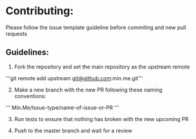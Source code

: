 
# Contributing:


Please follow the issue template guideline before commiting and new pull requests

## Guidelines:

1. Fork the repository and set the main repository as the upstream remote

'''git remote add upstream git@github.com:min.me.git'''

2. Make a new branch with the new PR following these naming conventions:

'''
Min.Me/Issue-type/name-of-issue-or-PR
'''

3. Run tests to ensure that nothing has broken with the new upcoming PR

4. Push to the master branch and wait for a review

